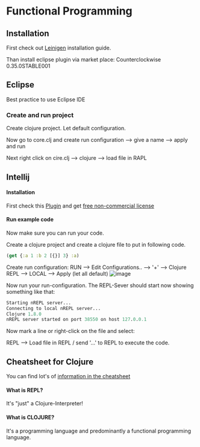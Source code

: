 # Functional Programming

## Installation
First check out [Leinigen](https://github.com/technomancy/leiningen) installation guide.

Than install eclipse plugin via market place: Counterclockwise 0.35.0STABLE001

## Eclipse
Best practice to use Eclipse IDE

### Create and run project
Create clojure project. Let default configuration.

Now go to core.clj and create run configuration --> give a name --> apply and run

Next right click on cire.clj --> clojure --> load file in RAPL

## Intellij

#### Installation
First check this [Plugin](https://cursive-ide.com/userguide) and get [free non-commercial license](https://cursive-ide.com/buy.html)

#### Run example code
Now make sure you can run your code.

Create a clojure project and create a clojure file to put in following code.
```clojure
(get {:a 1 :b 2 [{}] 3} :a)
```

Create run configuration: RUN --> Edit Configurations.. --> '+' --> Clojure REPL --> LOCAL --> Apply (let all default)
![image](https://cloud.githubusercontent.com/assets/7879175/21004332/06fb77ce-bd30-11e6-895a-ac8591ddf30a.png)

Now run your run-configuration.
The REPL-Sever should start now showing something like that:
```clojure
Starting nREPL server...
Connecting to local nREPL server...
Clojure 1.8.0
nREPL server started on port 38550 on host 127.0.0.1
```

Now mark a line or right-click on the file and select:

REPL --> Load file in REPL / send '...' to REPL to execute the code.

## Cheatsheet for Clojure
You can find lot's of [information in the cheatsheet](http://clojure.org/api/cheatsheet)

#### What is REPL?
It's "just" a Clojure-Interpreter!

#### What is CLOJURE? 
It's a programming language and predominantly a functional programming language.
